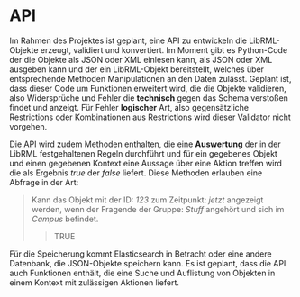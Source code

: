 # API

Im Rahmen des Projektes ist geplant, eine API zu entwickeln die LibRML-Objekte erzeugt, validiert und konvertiert. Im Moment gibt es Python-Code der die Objekte als JSON oder XML einlesen kann, als JSON oder XML ausgeben kann und der ein LibRML-Objekt bereitstellt, welches über entsprechende Methoden Manipulationen an den Daten zulässt. Geplant ist, dass dieser Code um Funktionen erweitert wird, die die Objekte validieren, also Widersprüche und Fehler die **technisch** gegen das Schema verstoßen findet und anzeigt. Für Fehler **logischer** Art, also gegensätzliche Restrictions oder Kombinationen aus Restrictions wird dieser Validator nicht vorgehen.

Die API wird zudem Methoden enthalten, die eine **Auswertung** der in der LibRML festgehaltenen Regeln durchführt und für ein gegebenes Objekt und einen gegebenen Kontext eine Aussage über eine Aktion treffen wird die als Ergebnis *true* der *false* liefert. Diese Methoden erlauben eine Abfrage in der Art:

> Kann das Objekt mit der ID: _123_ zum Zeitpunkt: _jetzt_ angezeigt werden, wenn der Fragende der Gruppe: _Stuff_ angehört und sich im _Campus_ befindet.
>
>> TRUE

Für die Speicherung kommt Elasticsearch in Betracht oder eine andere Datenbank, die JSON-Objekte speichern kann. Es ist geplant, dass die API auch Funktionen enthält, die eine Suche und Auflistung von Objekten in einem Kontext mit zulässigen Aktionen liefert.